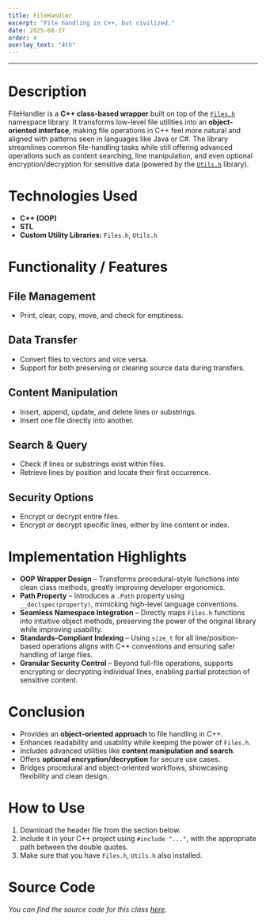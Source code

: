 ```yaml
---
title: FileHandler
excerpt: "File handling in C++, but civilized."
date: 2025-08-27
order: 4
overlay_text: "4th"
---
```

---
# Description
FileHandler is a **C++ class-based wrapper** built on top of the [`Files.h`](/Cpplibs/Files/) namespace library. It transforms low-level file utilities into an **object-oriented interface**, making file operations in C++ feel more natural and aligned with patterns seen in languages like Java or C#. The library streamlines common file-handling tasks while still offering advanced operations such as content searching, line manipulation, and even optional encryption/decryption for sensitive data (powered by the [`Utils.h`](/CppLibs/Utils) library).

# Technologies Used
- **C++ (OOP)**
- **STL**
- **Custom Utility Libraries:** `Files.h`, `Utils.h`

# Functionality / Features
## File Management
- Print, clear, copy, move, and check for emptiness.

## Data Transfer
- Convert files to vectors and vice versa.
- Support for both preserving or clearing source data during transfers.

## Content Manipulation
- Insert, append, update, and delete lines or substrings.
- Insert one file directly into another.

## Search & Query
- Check if lines or substrings exist within files.
- Retrieve lines by position and locate their first occurrence.

## Security Options
- Encrypt or decrypt entire files.
- Encrypt or decrypt specific lines, either by line content or index.

# Implementation Highlights
- **OOP Wrapper Design** – Transforms procedural-style functions into clean class methods, greatly improving developer ergonomics.
- **Path Property** – Introduces a `.Path` property using `__declspec(property)`, mimicking high-level language conventions.
- **Seamless Namespace Integration** – Directly maps `Files.h` functions into intuitive object methods, preserving the power of the original library while improving usability.
- **Standards-Compliant Indexing** – Using `size_t` for all line/position-based operations aligns with C++ conventions and ensuring safer handling of large files.
- **Granular Security Control** – Beyond full-file operations, supports encrypting or decrypting individual lines, enabling partial protection of sensitive content.

# Conclusion
- Provides an **object-oriented approach** to file handling in C++.
- Enhances readability and usability while keeping the power of `Files.h`.
- Includes advanced utilities like **content manipulation and search**.
- Offers **optional encryption/decryption** for secure use cases.
- Bridges procedural and object-oriented workflows, showcasing flexibility and clean design.

# How to Use
1. Download the header file from the section below.
2. Include it in your C++ project using `#include "..."`, with the appropriate path between the double quotes.
3. Make sure that you have `Files.h`, `Utils.h` also installed.

# Source Code
*You can find the source code for this class [here](https://gist.github.com/AbdulrahmanMohammadSalem/6fe7684264f40e511748cb950e6f29d8).*